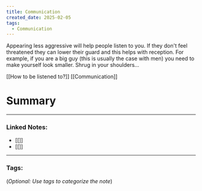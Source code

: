 ```yaml
---
title: Communication
created_date: 2025-02-05
tags:
  - Communication
---
```

Appearing less aggressive will help people listen to you. If they don't feel threatened they can lower their guard and this helps with reception. For example, if you are a big guy (this is usually the case with men) you need to make yourself look smaller. Shrug in your shoulders...


[[How to be listened to?]]
[[Communication]]

# Summary


---

### **Linked Notes:**

- [[]]
- [[]]

---

### **Tags:**

(_Optional: Use tags to categorize the note_)
